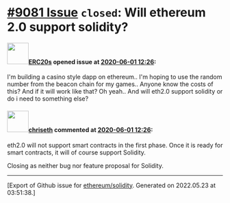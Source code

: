 # [\#9081 Issue](https://github.com/ethereum/solidity/issues/9081) `closed`: Will ethereum 2.0 support solidity?

#### <img src="https://avatars.githubusercontent.com/u/55540259?v=4" width="50">[ERC20s](https://github.com/ERC20s) opened issue at [2020-06-01 12:26](https://github.com/ethereum/solidity/issues/9081):

I'm building a casino style dapp on ethereum..
I'm hoping to use the random number from the beacon chain for my games..
Anyone know the costs of this?
And if it will work like that?
Oh yeah..
And will eth2.0 support solidity or do i need to something else?

#### <img src="https://avatars.githubusercontent.com/u/9073706?v=4" width="50">[chriseth](https://github.com/chriseth) commented at [2020-06-01 12:26](https://github.com/ethereum/solidity/issues/9081#issuecomment-637532347):

eth2.0 will not support smart contracts in the first phase. Once it is ready for smart contracts, it will of course support Solidity.

Closing as neither bug nor feature proposal for Solidity.


-------------------------------------------------------------------------------



[Export of Github issue for [ethereum/solidity](https://github.com/ethereum/solidity). Generated on 2022.05.23 at 03:51:38.]

